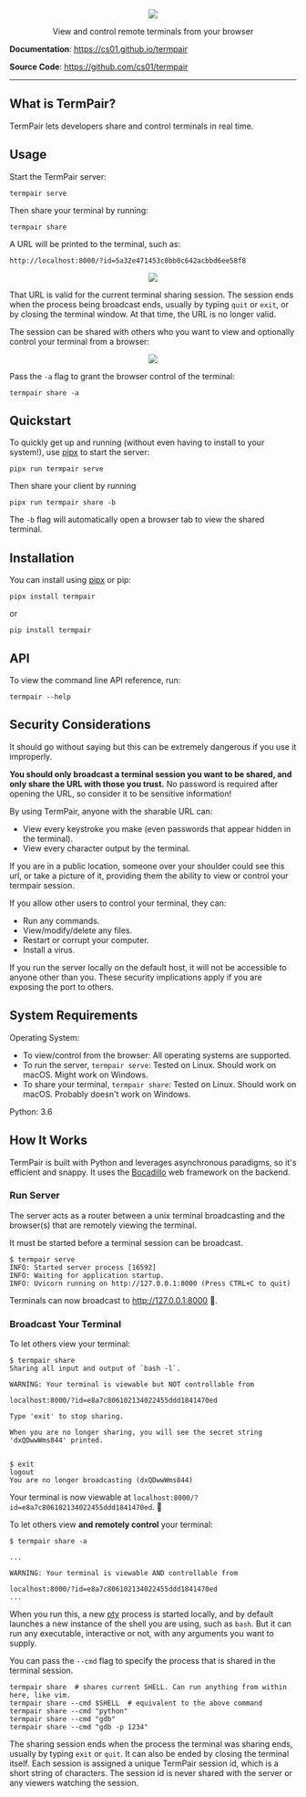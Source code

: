 
<div style="text-align: center">
    <img src="https://github.com/cs01/termpair/raw/master/termpair/frontend_src/src/logo.png"/>
    <p>View and control remote terminals from your browser</p>
</div>

**Documentation**: https://cs01.github.io/termpair

**Source Code**: https://github.com/cs01/termpair

---

## What is TermPair?

TermPair lets developers share and control terminals in real time.

## Usage

Start the TermPair server:

```
termpair serve
```

Then share your terminal by running:

```
termpair share
```

A URL will be printed to the terminal, such as:

```
http://localhost:8000/?id=5a32e471453c0bb0c642acbbd6ee58f8
```

<div style="text-align: center">
    <img src="https://github.com/cs01/termpair/raw/master/termpair_terminal.png"/>
</div>

That URL is valid for the current terminal sharing session. The session ends when the process being broadcast ends, usually by typing `quit` or `exit`, or by closing the terminal window. At that time, the URL is no longer valid.

The session can be shared with others who you want to view and optionally control your terminal from a browser:

<div style="text-align: center">
    <img src="https://github.com/cs01/termpair/raw/master/termpair_browser.png"/>
</div>

Pass the `-a` flag to grant the browser control of the terminal:

```
termpair share -a
```

## Quickstart

To quickly get up and running (without even having to install to your system!), use [pipx](https://github.com/pipxproject/pipx) to start the server:

```
pipx run termpair serve
```

Then share your client by running

```
pipx run termpair share -b
```

The `-b` flag will automatically open a browser tab to view the shared terminal.

## Installation

You can install using [pipx](https://github.com/pipxproject/pipx) or pip:

```
pipx install termpair
```

or

```
pip install termpair
```

## API

To view the command line API reference, run:

```
termpair --help
```

## Security Considerations

It should go without saying but this can be extremely dangerous if you use it improperly.

**You should only broadcast a terminal session you want to be shared, and only share the URL with those you trust.** No password is required after opening the URL, so consider it to be sensitive information!

By using TermPair, anyone with the sharable URL can:

- View every keystroke you make (even passwords that appear hidden in the terminal).
- View every character output by the terminal.

If you are in a public location, someone over your shoulder could see this url, or take a picture of it, providing them the ability to view or control your termpair session.

If you allow other users to control your terminal, they can:

- Run any commands.
- View/modify/delete any files.
- Restart or corrupt your computer.
- Install a virus.

If you run the server locally on the default host, it will not be accessible to anyone other than you. These security implications apply if you are exposing the port to others.

## System Requirements

Operating System:

- To view/control from the browser: All operating systems are supported.
- To run the server, `termpair serve`: Tested on Linux. Should work on macOS. Might work on Windows.
- To share your terminal, `termpair share`: Tested on Linux. Should work on macOS. Probably doesn't work on Windows.

Python: 3.6

## How It Works

TermPair is built with Python and leverages asynchronous paradigms, so it's efficient and snappy. It uses the [Bocadillo](https://bocadilloproject.github.io/) web framework on the backend.

### Run Server

The server acts as a router between a unix terminal broadcasting and the browser(s) that are remotely viewing the terminal.

It must be started before a terminal session can be broadcast.

```
$ termpair serve
INFO: Started server process [16592]
INFO: Waiting for application startup.
INFO: Uvicorn running on http://127.0.0.1:8000 (Press CTRL+C to quit)
```

Terminals can now broadcast to http://127.0.0.1:8000 🎉.

### Broadcast Your Terminal

To let others view your terminal:

```
$ termpair share
Sharing all input and output of `bash -l`.

WARNING: Your terminal is viewable but NOT controllable from

localhost:8000/?id=e8a7c806102134022455ddd1841470ed

Type 'exit' to stop sharing.

When you are no longer sharing, you will see the secret string 'dxQDwwWms844' printed.


$ exit
logout
You are no longer broadcasting (dxQDwwWms844)
```

Your terminal is now viewable at `localhost:8000/?id=e8a7c806102134022455ddd1841470ed`. 🎉

To let others view **and remotely control** your terminal:

```
$ termpair share -a

...

WARNING: Your terminal is viewable AND controllable from

localhost:8000/?id=e8a7c806102134022455ddd1841470ed
...
```

When you run this, a new [pty](https://en.wikipedia.org/wiki/Pseudoterminal) process is started locally, and by default launches a new instance of the shell you are using, such as `bash`. But it can run any executable, interactive or not, with any arguments you want to supply.

You can pass the `--cmd` flag to specify the process that is shared in the terminal session.

```
termpair share  # shares current SHELL. Can run anything from within here, like vim.
termpair share --cmd $SHELL  # equivalent to the above command
termpair share --cmd "python"
termpair share --cmd "gdb"
termpair share --cmd "gdb -p 1234"
```

The sharing session ends when the process the terminal was sharing ends, usually by typing `exit` or `quit`. It can also be ended by closing the terminal itself. Each session is assigned a unique TermPair session id, which is a short string of characters. The session id is never shared with the server or any viewers watching the session.
